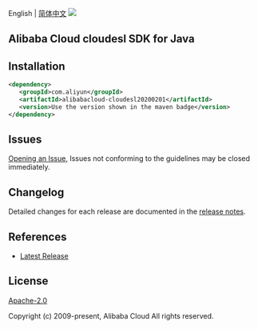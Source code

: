 English | [简体中文](README-CN.md)
![](https://aliyunsdk-pages.alicdn.com/icons/AlibabaCloud.svg)

## Alibaba Cloud cloudesl SDK for Java

## Installation

```xml
<dependency>
   <groupId>com.aliyun</groupId>
   <artifactId>alibabacloud-cloudesl20200201</artifactId>
   <version>Use the version shown in the maven badge</version>
</dependency>
```

## Issues
[Opening an Issue](https://github.com/aliyun/alibabacloud-java-async-sdk/issues/new), Issues not conforming to the guidelines may be closed immediately.

## Changelog
Detailed changes for each release are documented in the [release notes](./ChangeLog.txt).

## References
* [Latest Release](https://github.com/aliyun/alibabacloud-async-java-sdk/)

## License
[Apache-2.0](http://www.apache.org/licenses/LICENSE-2.0)

Copyright (c) 2009-present, Alibaba Cloud All rights reserved.